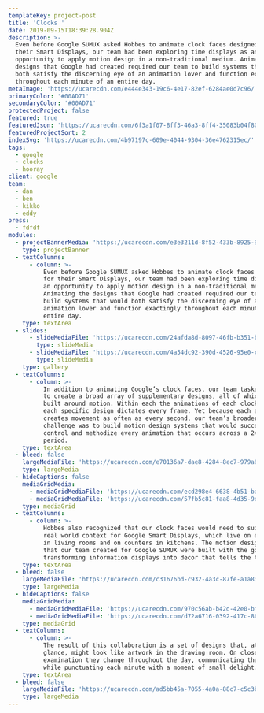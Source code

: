 ```yaml
---
templateKey: project-post
title: 'Clocks '
date: 2019-09-15T18:39:28.904Z
description: >-
  Even before Google SUMUX asked Hobbes to animate clock faces designed for
  their Smart Displays, our team had been exploring time displays as an
  opportunity to apply motion design in a non-traditional medium. Animating the
  designs that Google had created required our team to build systems that would
  both satisfy the discerning eye of an animation lover and function exactingly
  throughout each minute of an entire day.
metaImage: 'https://ucarecdn.com/e444e343-19c6-4e17-82ef-6284ae0d7c96/'
primaryColor: '#00AD71'
secondaryColor: '#00AD71'
protectedProject: false
featured: true
featuredJson: 'https://ucarecdn.com/6f3a1f07-8ff3-46a3-8ff4-35083b04f804/'
featuredProjectSort: 2
indexSvg: 'https://ucarecdn.com/4b97197c-609e-4044-9304-36e4762315ec/'
tags:
  - google
  - clocks
  - hooray
client: google
team:
  - dan
  - ben
  - kikko
  - eddy
press:
  - fdfdf
modules:
  - projectBannerMedia: 'https://ucarecdn.com/e3e3211d-8f52-433b-8925-987fcc09e5dd/'
    type: projectBanner
  - textColumns:
      - column: >-
          Even before Google SUMUX asked Hobbes to animate clock faces designed
          for their Smart Displays, our team had been exploring time displays as
          an opportunity to apply motion design in a non-traditional medium.
          Animating the designs that Google had created required our team to
          build systems that would both satisfy the discerning eye of an
          animation lover and function exactingly throughout each minute of an
          entire day.
    type: textArea
  - slides:
      - slideMediaFile: 'https://ucarecdn.com/24afda8d-8097-46fb-b351-bfed5972a371/'
        type: slideMedia
      - slideMediaFile: 'https://ucarecdn.com/4a54dc92-390d-4526-95e0-caa0b9793e47/'
        type: slideMedia
    type: gallery
  - textColumns:
      - column: >-
          In addition to animating Google’s clock faces, our team tasked itself
          to create a broad array of supplementary designs, all of which are
          built around motion. Within each the animations of each clock face,
          each specific design dictates every frame. Yet because each animation
          creates movement as often as every second, our team’s broader
          challenge was to build motion design systems that would successfully
          control and methodize every animation that occurs across a 24-hour
          period.
    type: textArea
  - bleed: false
    largeMediaFile: 'https://ucarecdn.com/e70136a7-dae8-4284-8ec7-979a8164266c/'
    type: largeMedia
  - hideCaptions: false
    mediaGridMedia:
      - mediaGridMediaFile: 'https://ucarecdn.com/ecd298e4-6638-4b51-ba88-67dccb7977d8/'
      - mediaGridMediaFile: 'https://ucarecdn.com/57fb5c81-faa8-4d35-9dd7-7f6b1505f813/'
    type: mediaGrid
  - textColumns:
      - column: >-
          Hobbes also recognized that our clock faces would need to suit the
          real world context for Google Smart Displays, which live on end tables
          in living rooms and on counters in kitchens. The motion design systems
          that our team created for Google SUMUX were built with the goal of
          transforming information displays into decor that tells the time.
    type: textArea
  - bleed: false
    largeMediaFile: 'https://ucarecdn.com/c31676bd-c932-4a3c-87fe-a1a837f328e1/'
    type: largeMedia
  - hideCaptions: false
    mediaGridMedia:
      - mediaGridMediaFile: 'https://ucarecdn.com/970c56ab-b42d-42e0-bff0-cc5245cbaf75/'
      - mediaGridMediaFile: 'https://ucarecdn.com/d72a6716-0392-417c-866e-bafa932c2987/'
    type: mediaGrid
  - textColumns:
      - column: >-
          The result of this collaboration is a set of designs that, at first
          glance, might look like artwork in the drawing room. On closer
          examination they change throughout the day, communicating the time
          while punctuating each minute with a moment of small delight.
    type: textArea
  - bleed: false
    largeMediaFile: 'https://ucarecdn.com/ad5bb45a-7055-4a0a-88c7-c5c3bd72a4af/'
    type: largeMedia
---
```


